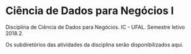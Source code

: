 # Ciência de Dados para Negócios I
Disciplina de Ciência de Dados para Negócios. IC - UFAL. Semestre letivo 2018.2.


Os subdiretórios das atividades da disciplina serão disponibilizados aqui. 
